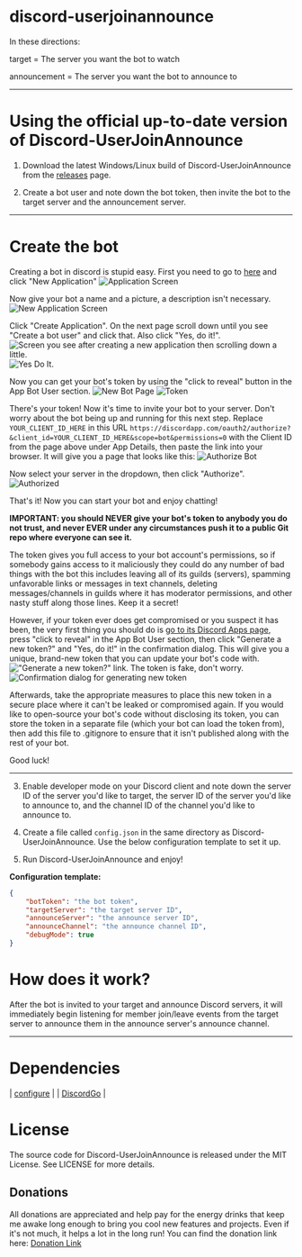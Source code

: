 # discord-userjoinannounce

In these directions:

target = The server you want the bot to watch

announcement = The server you want the bot to announce to

----

# Using the official up-to-date version of Discord-UserJoinAnnounce

1. Download the latest Windows/Linux build of Discord-UserJoinAnnounce from the [releases](https://github.com/JoshuaDoes/discord-userjoinannounce/releases) page.

2. Create a bot user and note down the bot token, then invite the bot to the target
server and the announcement server.

------------------------------------------------------------------
# Create the bot

Creating a bot in discord is stupid easy. First you need to go to [here](https://discordapp.com/developers/applications/me) and click "New Application"
![Application Screen](http://i.imgur.com/FvgfY2Z.png)

Now give your bot a name and a picture, a description isn't necessary.
![New Application Screen](http://i.imgur.com/MOS7yvH.png)

Click "Create Application". On the next page scroll down until you see "Create a bot user" and click that. Also click "Yes, do it!".
![Screen you see after creating a new application then scrolling down a little.](http://i.imgur.com/YAzK5ml.png)
![Yes Do It.](http://i.imgur.com/vkF6Rxo.png)

Now you can get your bot's token by using the "click to reveal" button in the App Bot User section.
![New Bot Page](http://i.imgur.com/xhKMUVU.png)
![Token](http://i.imgur.com/QwCmJJM.png)

There's your token! Now it's time to invite your bot to your server. Don't worry about the bot being up and running for this next step. 
Replace `YOUR_CLIENT_ID_HERE` in this URL ```https://discordapp.com/oauth2/authorize?&client_id=YOUR_CLIENT_ID_HERE&scope=bot&permissions=0``` 
with the Client ID from the page above under App Details, then paste the link into your browser. It will give you a page that looks like this:
![Authorize Bot](http://i.imgur.com/Ggwy0BP.png)

Now select your server in the dropdown, then click "Authorize".
![Authorized](http://i.imgur.com/4cqNcs1.png)

That's it! Now you can start your bot and enjoy chatting!

**IMPORTANT: you should NEVER give your bot's token to anybody you do not trust, and never EVER under any circumstances push it to a public Git repo where everyone can see it.** 

The token gives you full access to your bot account's permissions, so if somebody gains access to it maliciously they could do any number of bad things with the bot
this includes leaving all of its guilds (servers), spamming unfavorable links or messages in text channels, deleting messages/channels in guilds where it has moderator permissions, 
and other nasty stuff along those lines. Keep it a secret!  

However, if your token ever does get compromised or you suspect it has been, the very first thing you should do is [go to its Discord Apps page](https://discordapp.com/developers/applications/me), 
press "click to reveal" in the App Bot User section, then click "Generate a new token?" and "Yes, do it!" in the confirmation dialog. 
This will give you a unique, brand-new token that you can update your bot's code with.  
!["Generate a new token?" link. The token is fake, don't worry.](https://i.imgur.com/ti4S2V8.png)  
![Confirmation dialog for generating new token](https://i.imgur.com/HJmzUk1.png)

Afterwards, take the appropriate measures to place this new token in a secure place where it can't be leaked or compromised again. If you would like to open-source your bot's code without disclosing its token, 
you can store the token in a separate file (which your bot can load the token from), then add this file to .gitignore to ensure that it isn't published along with the rest of your bot. 
 
Good luck!

-------------------------------------------------------------------------


3. Enable developer mode on your Discord client and note down the server ID of the
server you'd like to target, the server ID of the server you'd like to announce to,
and the channel ID of the channel you'd like to announce to.

4. Create a file called `config.json` in the same directory as Discord-UserJoinAnnounce.
Use the below configuration template to set it up.

5. Run Discord-UserJoinAnnounce and enjoy!

**Configuration template:**
```JSON
{
	"botToken": "the bot token",
	"targetServer": "the target server ID",
	"announceServer": "the announce server ID",
	"announceChannel": "the announce channel ID",
	"debugMode": true
}
```

# How does it work?

After the bot is invited to your target and announce Discord servers, it will
immediately begin listening for member join/leave events from the target server to
announce them in the announce server's announce channel.

----

# Dependencies

| [configure](https://github.com/paked/configure) |
| [DiscordGo](https://github.com/bwmarrin/discordgo) |

# License
The source code for Discord-UserJoinAnnounce is released under the MIT License. See LICENSE for more details.

## Donations
All donations are appreciated and help pay for the energy drinks that keep me awake long enough to bring you cool new features and projects. Even if it's not much, it helps a lot in the long run!
You can find the donation link here: [Donation Link](https://paypal.me/JoshuaDoes)
